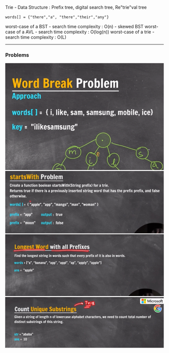 Trie - Data Structure : Prefix tree, digital search tree, Re"trie"val tree

```
words[] = {"there","a", "there","their","any"}

```

worst-case of a BST - search time complexity : O(n) - skewed BST
worst-case of a AVL - search time complexity : O(log(n))
worst-case of a trie - search time complexity : O(L)

---

### Problems

![word-break](word-break.png)
![starts-with](starts-with.jpeg)
![longest-word-with-all-prefixes](longest-word.jpeg)
![all-unique-substrings](all-unique.jpeg)
